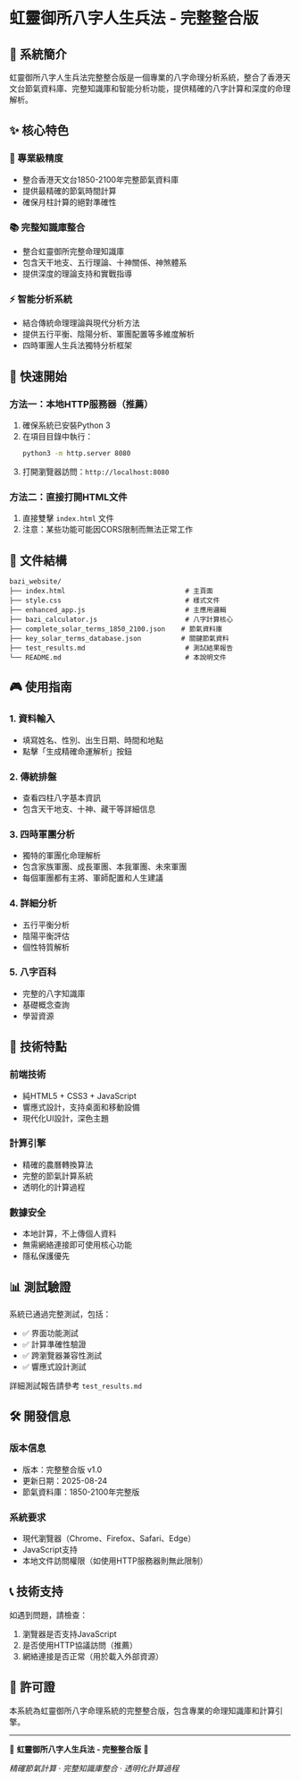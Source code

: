 # 虹靈御所八字人生兵法 - 完整整合版

## 🌟 系統簡介

虹靈御所八字人生兵法完整整合版是一個專業的八字命理分析系統，整合了香港天文台節氣資料庫、完整知識庫和智能分析功能，提供精確的八字計算和深度的命理解析。

## ✨ 核心特色

### 🎯 專業級精度
- 整合香港天文台1850-2100年完整節氣資料庫
- 提供最精確的節氣時間計算
- 確保月柱計算的絕對準確性

### 📚 完整知識庫整合
- 整合虹靈御所完整命理知識庫
- 包含天干地支、五行理論、十神關係、神煞體系
- 提供深度的理論支持和實戰指導

### ⚡ 智能分析系統
- 結合傳統命理理論與現代分析方法
- 提供五行平衡、陰陽分析、軍團配置等多維度解析
- 四時軍團人生兵法獨特分析框架

## 🚀 快速開始

### 方法一：本地HTTP服務器（推薦）

1. 確保系統已安裝Python 3
2. 在項目目錄中執行：
   ```bash
   python3 -m http.server 8080
   ```
3. 打開瀏覽器訪問：`http://localhost:8080`

### 方法二：直接打開HTML文件

1. 直接雙擊 `index.html` 文件
2. 注意：某些功能可能因CORS限制而無法正常工作

## 📁 文件結構

```
bazi_website/
├── index.html                              # 主頁面
├── style.css                               # 樣式文件
├── enhanced_app.js                         # 主應用邏輯
├── bazi_calculator.js                      # 八字計算核心
├── complete_solar_terms_1850_2100.json    # 節氣資料庫
├── key_solar_terms_database.json          # 關鍵節氣資料
├── test_results.md                         # 測試結果報告
└── README.md                               # 本說明文件
```

## 🎮 使用指南

### 1. 資料輸入
- 填寫姓名、性別、出生日期、時間和地點
- 點擊「生成精確命運解析」按鈕

### 2. 傳統排盤
- 查看四柱八字基本資訊
- 包含天干地支、十神、藏干等詳細信息

### 3. 四時軍團分析
- 獨特的軍團化命理解析
- 包含家族軍團、成長軍團、本我軍團、未來軍團
- 每個軍團都有主將、軍師配置和人生建議

### 4. 詳細分析
- 五行平衡分析
- 陰陽平衡評估
- 個性特質解析

### 5. 八字百科
- 完整的八字知識庫
- 基礎概念查詢
- 學習資源

## 🔧 技術特點

### 前端技術
- 純HTML5 + CSS3 + JavaScript
- 響應式設計，支持桌面和移動設備
- 現代化UI設計，深色主題

### 計算引擎
- 精確的農曆轉換算法
- 完整的節氣計算系統
- 透明化的計算過程

### 數據安全
- 本地計算，不上傳個人資料
- 無需網絡連接即可使用核心功能
- 隱私保護優先

## 📊 測試驗證

系統已通過完整測試，包括：
- ✅ 界面功能測試
- ✅ 計算準確性驗證
- ✅ 跨瀏覽器兼容性測試
- ✅ 響應式設計測試

詳細測試報告請參考 `test_results.md`

## 🛠️ 開發信息

### 版本信息
- 版本：完整整合版 v1.0
- 更新日期：2025-08-24
- 節氣資料庫：1850-2100年完整版

### 系統要求
- 現代瀏覽器（Chrome、Firefox、Safari、Edge）
- JavaScript支持
- 本地文件訪問權限（如使用HTTP服務器則無此限制）

## 📞 技術支持

如遇到問題，請檢查：
1. 瀏覽器是否支持JavaScript
2. 是否使用HTTP協議訪問（推薦）
3. 網絡連接是否正常（用於載入外部資源）

## 📄 許可證

本系統為虹靈御所八字命理系統的完整整合版，包含專業的命理知識庫和計算引擎。

---

🌟 **虹靈御所八字人生兵法 - 完整整合版** 🌟

*精確節氣計算 · 完整知識庫整合 · 透明化計算過程*

